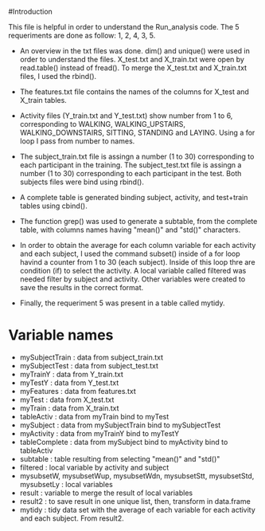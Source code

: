 

#Introduction

This file is helpful in order to understand the Run_analysis code. The 5 requeriments are done as follow:
1, 2, 4, 3, 5.

* An overview in the txt files was done. dim() and unique() were used in order to understand the files. X_test.txt and X_train.txt were open by read.table() instead of fread(). To merge the X_test.txt and X_train.txt files, I used the rbind().

* The features.txt file contains the names of the columns for  X_test and X_train tables. 

* Activity files (Y_train.txt and Y_test.txt) show number from 1 to 6, corresponding to WALKING, WALKING_UPSTAIRS, WALKING_DOWNSTAIRS, SITTING, STANDING and LAYING.  Using a for loop I pass from number to names.

* The subject_train.txt file is assingn a number (1 to 30) corresponding to each participant in the training. The subject_test.txt file is assingn a number (1 to 30) corresponding to each participant in the test. Both subjects files were bind using rbind().

* A complete table is generated binding subject, activity, and test+train tables using cbind().

* The function grep() was used to generate a subtable, from the complete table, with columns names having "mean()" and "std()" characters.

* In order to obtain the average for each column variable for each activity and each subject, I used the command subset()
inside of a for loop havind a counter from 1 to 30 (each subject). Inside of this loop thre are condition (if) to select the activity. A local variable called filtered was needed filter by subject and activity. Other variables were created to save the results in the correct format.

* Finally, the requeriment 5 was present in a table called mytidy.

# Variable names

*  mySubjectTrain : data from subject_train.txt    
*  mySubjectTest  : data from  subject_test.txt
*  myTrainY    :  data from Y_train.txt            
*  myTestY     : data from Y_test.txt
*  myFeatures  : data from features.txt       
*  myTest      : data from X_test.txt
*  myTrain     : data from X_train.txt                 
*  tableActiv  : data from myTrain bind to myTest 
*  mySubject   : data from mySubjectTrain bind to mySubjectTest
*  myActivity  : data from myTrainY bind to myTestY
*  tableComplete : data from mySubject bind to myActivity bind to tableActiv
*  subtable    : table resulting from selecting "mean()" and "std()"
*  filtered    : local variable by activity and subject
*  mysubsetW, mysubsetWup, mysubsetWdn, mysubsetStt, mysubsetStd, mysubsetLy : local variables 
*  result      : variable to merge the result of local variables
*  result2     : to save  result in one unique list, then, transform in data.frame
*  mytidy      : tidy data set with the average of each variable for each activity and each subject. From result2.

